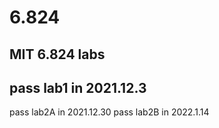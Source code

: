 # 6.824
**MIT 6.824 labs**
----
pass lab1   in 2021.12.3
----
pass lab2A  in 2021.12.30
pass lab2B  in 2022.1.14
